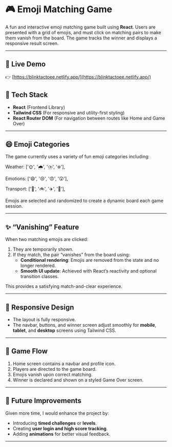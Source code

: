 # 🎮 Emoji Matching Game

A fun and interactive emoji matching game built using **React**. Users are presented with a grid of emojis, and must click on matching pairs to make them vanish from the board. The game tracks the winner and displays a responsive result screen.

---
## 🔗 Live Demo

👉 [https://blinktactoee.netlify.app/](https://blinktactoee.netlify.app/)

## 🔧 Tech Stack

- **React** (Frontend Library)
- **Tailwind CSS** (For responsive and utility-first styling)
- **React Router DOM** (For navigation between routes like Home and Game Over)

---

## 😄 Emoji Categories

The game currently uses a variety of fun emoji categories including:

Weather: ['🌞', '🌧️', '⛈️', '❄️'],

Emotions: ['😄', '😢', '😠', '😲'],
  
Transport: ['🚗', '🚲', '✈️', '🚀'],

Emojis are selected and randomized to create a dynamic board each game session.

---

## ✨ “Vanishing” Feature

When two matching emojis are clicked:

1. They are temporarily shown.
2. If they match, the pair “vanishes” from the board using:
   - **Conditional rendering**: Emojis are removed from the state and no longer rendered.
   - **Smooth UI update**: Achieved with React’s reactivity and optional transition classes.

This provides a satisfying match-and-clear experience.

---

## 📱 Responsive Design

- The layout is fully responsive.
- The navbar, buttons, and winner screen adjust smoothly for **mobile**, **tablet**, and **desktop** screens using Tailwind CSS.

---

## 🔄 Game Flow

1. Home screen contains a navbar and profile icon.
2. Players are directed to the game board.
3. Emojis vanish upon correct matching.
4. Winner is declared and shown on a styled Game Over screen.

---

## 🚀 Future Improvements

Given more time, I would enhance the project by:

- Introducing **timed challenges** or **levels**.
- Creating **user login and high score tracking**.
- Adding **animations** for better visual feedback.

---
